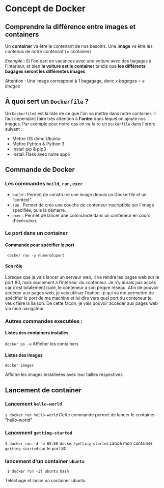 # Concept de Docker 

## Comprendre la différence entre images et containers

Un **container** va être le contenant de nos besoins.
Une **image** va être les contenus de notre contenant (= container) 

*Exemple* : Si l'on part en vacances avec une voiture avec des bagages à l'intérieur, et bien **la voiture est le container** tandis que **les différents bagages seront les différentes images**

Attention : Une image correspond à 1 bagagage, donc *x bagages = x images*

## À quoi sert un `Dockerfile` ?

Un `Dockerfile£` est la liste de ce que l'on va mettre dans notre container. Il faut cependant faire très attention à **l'ordre** dans lequel on ajoute nos images. 
Par exemple pour notre cas on va faire un `Dockerfile` dans l'ordre suivant : 

* Mettre OS donc Ubuntu
* Mettre Pyhton & Python 3
* Install pip & pip3
* Install Flask avec notre appli


## Commande de Docker 
### Les commandes `build`, `run`, `exec`

* `build` : Permet de construire une image depuis un Dockerfile et un "context".
* `run` : Permet de crée une couche de conteneur inscriptible sur l'image specifiée, puis la démarre.
* `exec` : Permet de lancer une commande dans un conteneur en cours d'éxécution.

### Le port dans un container 

#### Commande pour spécifier le port 
` docker run -p numeroduport`

#### Son rôle 
Lorsque que je vais lancer un serveur web, il va rendre les pages web sur le port 80, mais seulement à l’intérieur du conteneur. Je n’y aurais pas accès car c’est totalement isolé, le conteneur a son propre réseau. Afin de pouvoir accéder aux pages web, je vais utiliser l’option -p qui va me permettre de spécifier le port de ma machine et lui dire vers quel port du conteneur je veux faire la liaison. De cette façon, je vais pouvoir accéder aux pages web via mon navigateur.

### Autres commandes executées :

#### Listes des containers installés

`docker ps -a`
Afficher les containers

#### Listes des images
`docker images` 

Affiche les images installeées avec leur tailles respectives



## Lancement de container

### Lancement `hello-world`
`$ docker run hello-world` 
Cette commande permet de lancer le container "hello-world"

### Lancement `getting-started`
`$ docker run -d -p 80:80 docker/getting-started`
Lance mon container `getting-started` sur le port 80

### lancement d'un container `ubuntu`
` $ docker run -it ubuntu bash` 

Téléchage et lance un container ubuntu



